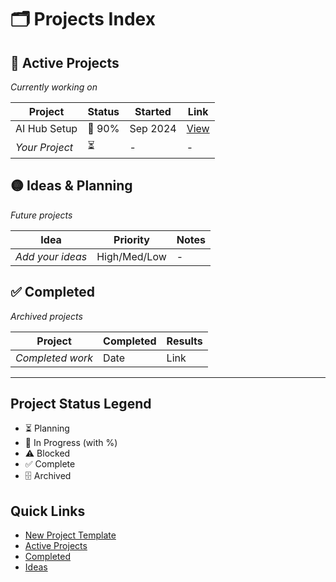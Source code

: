 # 🗂️ Projects Index

## 🔴 Active Projects
_Currently working on_

| Project | Status | Started | Link |
|---------|--------|---------|------|
| AI Hub Setup | 🚧 90% | Sep 2024 | [View](../README.md) |
| _Your Project_ | ⏳ | - | - |

## 🟡 Ideas & Planning
_Future projects_

| Idea | Priority | Notes |
|------|----------|-------|
| _Add your ideas_ | High/Med/Low | - |

## ✅ Completed
_Archived projects_

| Project | Completed | Results |
|---------|-----------|---------|
| _Completed work_ | Date | Link |

---

## Project Status Legend
- ⏳ Planning
- 🚧 In Progress (with %)
- ⚠️ Blocked
- ✅ Complete
- 🗄️ Archived

## Quick Links
- [New Project Template](../templates/new-project.md)
- [Active Projects](active/)
- [Completed](completed/)
- [Ideas](ideas/)
